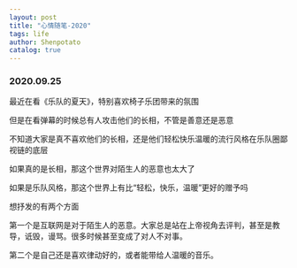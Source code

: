 ```yaml
---
layout: post
title: "心情随笔-2020"
tags: life
author: Shenpotato
catalog: true
---
```




### 2020.09.25

最近在看《乐队的夏天》，特别喜欢椅子乐团带来的氛围

但是在看弹幕的时候总有人攻击他们的长相，不管是善意还是恶意

不知道大家是真不喜欢他们的长相，还是他们轻松快乐温暖的流行风格在乐队圈鄙视链的底层

如果真的是长相，那这个世界对陌生人的恶意也太大了

如果是乐队风格，那这个世界上有比“轻松，快乐，温暖”更好的赠予吗



想抒发的有两个方面

第一个是互联网是对于陌生人的恶意。大家总是站在上帝视角去评判，甚至是教导，诋毁，谩骂。很多时候甚至变成了对人不对事。

第二个是自己还是喜欢律动好的，或者能带给人温暖的音乐。







